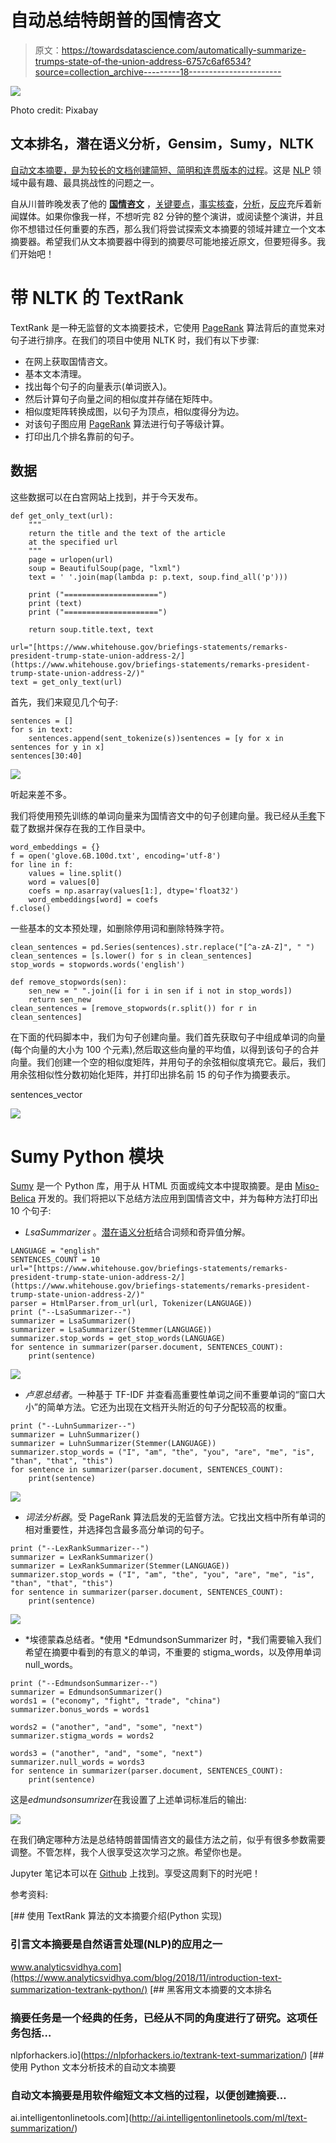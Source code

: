 # 自动总结特朗普的国情咨文

> 原文：<https://towardsdatascience.com/automatically-summarize-trumps-state-of-the-union-address-6757c6af6534?source=collection_archive---------18----------------------->

![](img/0f72362b964ac55838826ea5db6a32be.png)

Photo credit: Pixabay

## 文本排名，潜在语义分析，Gensim，Sumy，NLTK

[自动文本摘要，是为较长的文档创建简短、简明和连贯版本的过程](https://machinelearningmastery.com/gentle-introduction-text-summarization/)。这是 [NLP](https://en.wikipedia.org/wiki/Natural_language_processing) 领域中最有趣、最具挑战性的问题之一。

自从川普昨晚发表了他的 [**国情咨文**](https://www.whitehouse.gov/briefings-statements/remarks-president-trump-state-union-address-2/) ，[关键要点](https://www.npr.org/2019/02/06/691870683/7-takeaways-from-president-trumps-state-of-the-union-address)，[事实核查](https://www.cnn.com/2019/02/05/politics/fact-check-trump-state-of-the-union/index.html)，[分析](https://www.nytimes.com/interactive/2019/02/05/us/politics/state-of-union-live-chat.html)，[反应](https://www.cnbc.com/2019/02/06/sotu-how-the-world-reacted-to-trump-speech.html)充斥着新闻媒体。如果你像我一样，不想听完 82 分钟的整个演讲，或阅读整个演讲，并且你不想错过任何重要的东西，那么我们将尝试探索文本摘要的领域并建立一个文本摘要器。希望我们从文本摘要器中得到的摘要尽可能地接近原文，但要短得多。我们开始吧！

# 带 NLTK 的 TextRank

TextRank 是一种无监督的文本摘要技术，它使用 [PageRank](https://en.wikipedia.org/wiki/PageRank) 算法背后的直觉来对句子进行排序。在我们的项目中使用 NLTK 时，我们有以下步骤:

*   在网上获取国情咨文。
*   基本文本清理。
*   找出每个句子的向量表示(单词嵌入)。
*   然后计算句子向量之间的相似度并存储在矩阵中。
*   相似度矩阵转换成图，以句子为顶点，相似度得分为边。
*   对该句子图应用 [PageRank](https://en.wikipedia.org/wiki/PageRank) 算法进行句子等级计算。
*   打印出几个排名靠前的句子。

## 数据

这些数据可以在白宫网站上找到，并于今天发布。

```
def get_only_text(url):
    """ 
    return the title and the text of the article
    at the specified url
    """
    page = urlopen(url)
    soup = BeautifulSoup(page, "lxml")
    text = ' '.join(map(lambda p: p.text, soup.find_all('p')))

    print ("=====================")
    print (text)
    print ("=====================")

    return soup.title.text, text    

url="[https://www.whitehouse.gov/briefings-statements/remarks-president-trump-state-union-address-2/](https://www.whitehouse.gov/briefings-statements/remarks-president-trump-state-union-address-2/)"
text = get_only_text(url)
```

首先，我们来窥见几个句子:

```
sentences = []
for s in text:
    sentences.append(sent_tokenize(s))sentences = [y for x in sentences for y in x]
sentences[30:40]
```

![](img/28bc28b6b5d557fcd2b95bcb2560c38a.png)

听起来差不多。

我们将使用预先训练的单词向量来为国情咨文中的句子创建向量。我已经从[手套](https://nlp.stanford.edu/projects/glove/)下载了数据并保存在我的工作目录中。

```
word_embeddings = {}
f = open('glove.6B.100d.txt', encoding='utf-8')
for line in f:
    values = line.split()
    word = values[0]
    coefs = np.asarray(values[1:], dtype='float32')
    word_embeddings[word] = coefs
f.close()
```

一些基本的文本预处理，如删除停用词和删除特殊字符。

```
clean_sentences = pd.Series(sentences).str.replace("[^a-zA-Z]", " ")
clean_sentences = [s.lower() for s in clean_sentences]
stop_words = stopwords.words('english')

def remove_stopwords(sen):
    sen_new = " ".join([i for i in sen if i not in stop_words])
    return sen_new
clean_sentences = [remove_stopwords(r.split()) for r in clean_sentences]
```

在下面的代码脚本中，我们为句子创建向量。我们首先获取句子中组成单词的向量(每个向量的大小为 100 个元素),然后取这些向量的平均值，以得到该句子的合并向量。我们创建一个空的相似度矩阵，并用句子的余弦相似度填充它。最后，我们用余弦相似性分数初始化矩阵，并打印出排名前 15 的句子作为摘要表示。

sentences_vector

![](img/0051e21585a03be668d52c514bb53c0e.png)

# Sumy Python 模块

[Sumy](https://pypi.org/project/sumy/) 是一个 Python 库，用于从 HTML 页面或纯文本中提取摘要。是由 [Miso-Belica](https://github.com/miso-belica) 开发的。我们将把以下总结方法应用到国情咨文中，并为每种方法打印出 10 个句子:

*   *LsaSummarizer* 。[潜在语义分析](http://lsa.colorado.edu/papers/JASIS.lsi.90.pdf)结合词频和奇异值分解。

```
LANGUAGE = "english"
SENTENCES_COUNT = 10
url="[https://www.whitehouse.gov/briefings-statements/remarks-president-trump-state-union-address-2/](https://www.whitehouse.gov/briefings-statements/remarks-president-trump-state-union-address-2/)"
parser = HtmlParser.from_url(url, Tokenizer(LANGUAGE))
print ("--LsaSummarizer--")    
summarizer = LsaSummarizer()
summarizer = LsaSummarizer(Stemmer(LANGUAGE))
summarizer.stop_words = get_stop_words(LANGUAGE)
for sentence in summarizer(parser.document, SENTENCES_COUNT):
    print(sentence)
```

![](img/acc3c22d211f9b35e9400568887dbf16.png)

*   *卢恩总结者*。一种基于 TF-IDF 并查看高重要性单词之间不重要单词的“窗口大小”的简单方法。它还为出现在文档开头附近的句子分配较高的权重。

```
print ("--LuhnSummarizer--")     
summarizer = LuhnSummarizer() 
summarizer = LuhnSummarizer(Stemmer(LANGUAGE))
summarizer.stop_words = ("I", "am", "the", "you", "are", "me", "is", "than", "that", "this")
for sentence in summarizer(parser.document, SENTENCES_COUNT):
    print(sentence)
```

![](img/4ecda98ba286090b5a8c97fa5c1529a8.png)

*   *词法分析器*。受 PageRank 算法启发的无监督方法。它找出文档中所有单词的相对重要性，并选择包含最多高分单词的句子。

```
print ("--LexRankSummarizer--")   
summarizer = LexRankSummarizer()
summarizer = LexRankSummarizer(Stemmer(LANGUAGE))
summarizer.stop_words = ("I", "am", "the", "you", "are", "me", "is", "than", "that", "this")
for sentence in summarizer(parser.document, SENTENCES_COUNT):
    print(sentence)
```

![](img/52b2fce06f158cfc1c8e42fde0edcf39.png)

*   *埃德蒙森总结者。*使用 *EdmundsonSummarizer 时，*我们需要输入我们希望在摘要中看到的有意义的单词，不重要的 stigma_words，以及停用单词 null_words。

```
print ("--EdmundsonSummarizer--")     
summarizer = EdmundsonSummarizer() 
words1 = ("economy", "fight", "trade", "china")
summarizer.bonus_words = words1

words2 = ("another", "and", "some", "next")
summarizer.stigma_words = words2

words3 = ("another", "and", "some", "next")
summarizer.null_words = words3
for sentence in summarizer(parser.document, SENTENCES_COUNT):
    print(sentence)
```

这是*edmundsonsumrizer*在我设置了上述单词标准后的输出:

![](img/ae2aa61f264e19db8a134ae7c1089f9a.png)

在我们确定哪种方法是总结特朗普国情咨文的最佳方法之前，似乎有很多参数需要调整。不管怎样，我个人很享受这次学习之旅。希望你也是。

Jupyter 笔记本可以在 [Github](https://github.com/susanli2016/NLP-with-Python/blob/master/Automatically%20Summarize%20Trump's%20State%20of%20the%20Union%20Address.ipynb) 上找到。享受这周剩下的时光吧！

参考资料:

[](https://www.analyticsvidhya.com/blog/2018/11/introduction-text-summarization-textrank-python/) [## 使用 TextRank 算法的文本摘要介绍(Python 实现)

### 引言文本摘要是自然语言处理(NLP)的应用之一

www.analyticsvidhya.com](https://www.analyticsvidhya.com/blog/2018/11/introduction-text-summarization-textrank-python/) [](https://nlpforhackers.io/textrank-text-summarization/) [## 黑客用文本摘要的文本排名

### 摘要任务是一个经典的任务，已经从不同的角度进行了研究。这项任务包括…

nlpforhackers.io](https://nlpforhackers.io/textrank-text-summarization/)  [## 使用 Python 文本分析技术的自动文本摘要

### 自动文本摘要是用软件缩短文本文档的过程，以便创建摘要…

ai.intelligentonlinetools.com](http://ai.intelligentonlinetools.com/ml/text-summarization/)